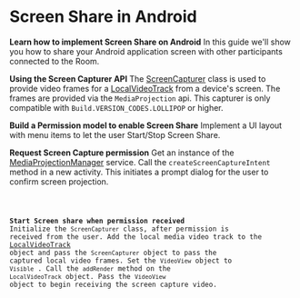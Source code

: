 # Screen Share in Android
**Learn how to implement Screen Share on Android**
In this guide we'll show you how to share your Android application screen with other participants connected to the Room. 

**Using the Screen Capturer API**
The [ScreenCapturer](https://media.twiliocdn.com/sdk/android/video/releases/1.0.0-beta6/docs/) class is used to provide video frames for a [LocalVideoTrack](https://media.twiliocdn.com/sdk/android/video/releases/1.0.0-beta6/docs/com/twilio/video/LocalVideoTrack.html) from a device's screen. The frames are provided via the `MediaProjection` api. This capturer is only compatible with `Build.VERSION_CODES.LOLLIPOP` or higher.

**Build a Permission model to enable Screen Share**
Implement a UI layout with menu items to let the user Start/Stop Screen Share.
<Link to Screen Shot>

**Request Screen Capture permission** 
Get an instance of the [MediaProjectionManager](https://developer.android.com/reference/android/media/projection/MediaProjectionManager.html) service. Call the `createScreenCaptureIntent` method in a new activity. This initiates a prompt dialog for the user to confirm screen projection.

<Code snippet link>


**Start Screen share when permission received** 
Initialize the `ScreenCapturer` class, after permission is received from the user. Add the local media video track to the [LocalVideoTrack](https://media.twiliocdn.com/sdk/android/video/releases/1.0.0-beta6/docs/com/twilio/video/LocalVideoTrack.html) object and pass the `ScreenCapturer` object to pass the captured local video frames. Set the `VideoView` object to `Visible` . Call the `addRender` method on the `LocalVideoTrack` object. Pass the `VideoView` object to begin receiving the screen capture video. 

<Code snippet link>